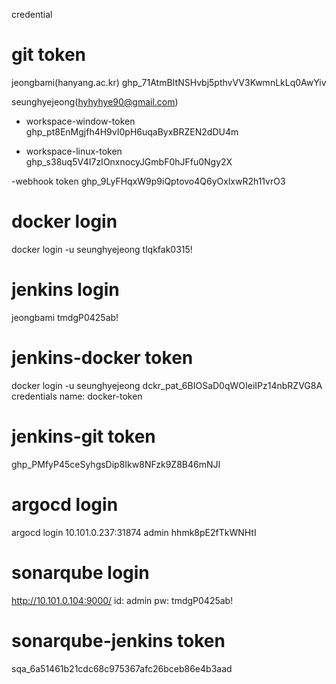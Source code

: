 credential


# git token
jeongbami(hanyang.ac.kr)
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

seunghyejeong(hyhyhye90@gmail.com)
- workspace-window-token
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

- workspace-linux-token
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

-webhook token
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

# docker login
docker login -u seunghyejeong
tlqkfak0315!

# jenkins login
jeongbami tmdgP0425ab!

# jenkins-docker token
docker login -u seunghyejeong
dckr_pat_6BIOSaD0qWOIeiIPz14nbRZVG8A
credentials name: docker-token

# jenkins-git token
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

# argocd login
argocd login 10.101.0.237:31874 
admin
hhmk8pE2fTkWNHtI

# sonarqube login
http://10.101.0.104:9000/
id: admin
pw: tmdgP0425ab!

# sonarqube-jenkins token
sqa_6a51461b21cdc68c975367afc26bceb86e4b3aad